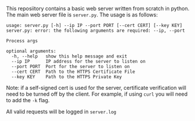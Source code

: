 This reposiitory contains a basic web server written from scratch in python. The main web server file is `server.py`. The usage is as follows:

```
usage: server.py [-h] --ip IP --port PORT [--cert CERT] [--key KEY]
server.py: error: the following arguments are required: --ip, --port

Process args

optional arguments:
  -h, --help   show this help message and exit
  --ip IP      IP address for the server to listen on
  --port PORT  Port for the server to listen on
  --cert CERT  Path to the HTTPS Certificate File
  --key KEY    Path to the HTTPS Private Key
```
Note: if a self-signed cert is used for the server, certificate verification will need to be turned off by the client. For example, if using `curl` you will need to add the `-k` flag. 

All valid requests will be logged in `server.log`

